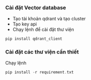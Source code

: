 ### Cài đặt Vector database
- Tạo tài khoản qdrant và tạo cluster
- Tạo key api
- Chạy lệnh để cài đặt thư viện

```php
pip install qdrant_client
```

### Cài đặt các thư viện cần thiết
Chạy lệnh

```php
pip install -r requirement.txt
```



